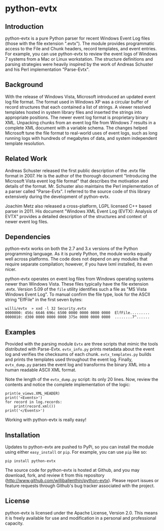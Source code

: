 python-evtx
===========

Introduction
------------

python-evtx is a pure Python parser for recent Windows Event Log files (those with the file extension ".evtx").  The module provides programmatic access to the File and Chunk headers, record templates, and event entries.  For example, you can use python-evtx to review the event logs of Windows 7 systems from a Mac or Linux workstation. The structure definitions and parsing strategies were heavily inspired by the work of Andreas Schuster and his Perl implementation "Parse-Evtx".

Background
----------
With the release of Windows Vista, Microsoft introduced an updated event log file format.  The format used in Windows XP was a circular buffer of record structures that each contained a list of strings.  A viewer resolved templates hosted in system library files and inserted the strings into appropriate positions.  The newer event log format is proprietary binary XML.  Unpacking chunks from an event log file from Windows 7 results in a complete XML document with a variable schema.  The changes helped Microsoft tune the file format to real-world uses of event logs, such as long running logs with hundreds of megabytes of data, and system independent template resolution.

Related Work
------------
Andreas Schuster released the first public description of the .evtx file format in 2007.  He is the author of the thorough document "Introducing the Microsoft Vista event log file format" that describes the motivation and details of the format.  Mr. Schuster also maintains the Perl implementation of a parser called "Parse-Evtx".  I referred to the source code of this library extensively during the development of python-evtx.

Joachim Metz also released a cross-platform, LGPL licensed C++ based parser in 2011.  His document "Windows XML Event Log (EVTX): Analysis of EVTX" provides a detailed description of the structures and context of newer event log files.

Dependencies
------------
python-evtx works on both the 2.7 and 3.x versions of the Python programming language. As it is purely Python, the module works equally well across platforms.  The code does not depend on any modules that require separate compilation; however, if you have lxml installed, its even nicer.

python-evtx operates on event log files from Windows operating systems newer than Windows Vista.  These files typically have the file extension .evtx.  Version 5.09 of the `file` utility identifies such a file as "MS Vista Windows Event Log".  To manual confirm the file type, look for the ASCII string "ElfFile" in the first seven bytes:

    willi/evtx  » xxd -l 32 Security.evtx 
    0000000: 456c 6646 696c 6500 0000 0000 0000 0000  ElfFile.........
    0000010: d300 0000 0000 0000 375e 0000 0000 0000  ........7^......


Examples
--------
Provided with the parsing module `Evtx` are three scripts that mimic the tools distributed with Parse-Evtx.  `evtx_info.py` prints metadata about the event log and verifies the checksums of each chunk.  `evtx_templates.py` builds and prints the templates used throughout the event log.  Finally, `evtx_dump.py` parses the event log and transforms the binary XML into a human readable ASCII XML format.

Note the length of the `evtx_dump.py` script: its only 20 lines.  Now, review the contents and notice the complete implementation of the logic:

    print(e_views.XML_HEADER)
    print('<Events>')
    for record in log.records:
        print(record.xml())
    print('</Events>')  

Working with python-evtx is really easy!


Installation
------------
Updates to python-evtx are pushed to PyPi, so you can install the module using either `easy_install` or `pip`.  For example, you can use `pip` like so:

    pip install python-evtx

The source code for python-evtx is hosted at Github, and you may download, fork, and review it from this repository (http://www.github.com/williballenthin/python-evtx).  Please report issues or feature requests through Github's bug tracker associated with the project.

License
-------
python-evtx is licensed under the Apache License, Version 2.0.  This means it is freely available for use and modification in a personal and professional capacity.  

